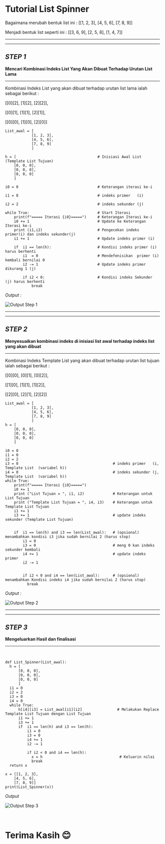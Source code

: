 # Tutorial List Spinner
Bagaimana merubah bentuk list ini : [[1, 2, 3], [4, 5, 6], [7, 8, 9]]

Menjadi bentuk list seperti ini : [[3, 6, 9], [2, 5, 8], [1, 4, 7]]

<hr>
<hr>

## *__STEP 1__*
__Mencari Kombinasi Indeks List Yang Akan Dibuat Terhadap Urutan List Lama__
<hr>



Kombinasi Indeks List yang akan dibuat terhadap urutan list lama ialah sebagai berikut :

[[0][2], [1][2], [2][2]], 

[[0][1], [1][1], [2][1]], 

[[0][0], [1][0], [2][0]]

```
List_awal = [
            [1, 2, 3], 
            [4, 5, 6], 
            [7, 8, 9]
            ]

h = [                                     # Inisiasi Awal List (Template List Tujuan)
    [0, 0, 0], 
    [0, 0, 0], 
    [0, 0, 0]
    ]

i0 = 0                                    # Keterangan iterasi ke-i

i1 = 0                                    # indeks primer   (i)

i2 = 2                                    # indeks sekunder (j)

while True:                               # Start Iterasi
    print(f"===== Iterasi {i0}=====")     # Keterangan Iterasi ke-i
    i0 += 1                               # Update ke Keterangan Iterasi ke-i
    print (i1,i2)                         # Pengecekan indeks primer(i) dan indeks sekunder(j)
    i1 += 1                               # Update indeks primer (i)

    if  i1 == len(h):                     # Kondisi indeks primer (i) harus berhenti
        i1  = 0                           # Mendefenisikan  primer (i) kembali bernilai 0
        i2 -= 1                           # Update indeks primer dikurang 1 (j)

        if i2 < 0:                        # Kondisi indeks Sekunder (j) harus berhenti
            break
```
_Output :_

![Output Step 1](https://user-images.githubusercontent.com/74448921/103364618-34517d80-4af9-11eb-9b65-39913e220f31.jpg)

<hr>
<hr>

## *__STEP 2__*
__Menyesuaikan kombinasi indeks di inisiasi list awal terhadap indeks list yang akan dibuat__


<hr>


Kombinasi Indeks Template List yang akan dibuat terhadap urutan list tujuan ialah sebagai berikut :

[[0][0], [0][1], [0][2]], 

[[1][0], [1][1], [1][2]], 

[[2][0], [2][1], [2][2]]
```
List_awal = [
            [1, 2, 3], 
            [4, 5, 6], 
            [7, 8, 9]
            ]
h = [
    [0, 0, 0], 
    [0, 0, 0], 
    [0, 0, 0]
    ]

i0 = 0
i1 = 0                              
i2 = 2                              
i3 = 0                                           # indeks primer   (i, Template List  (variabel h))
i4 = 0                                           # indeks sekunder (j, Template List  (variabel h))
while True: 
    print(f"===== Iterasi {i0}=====")  
    i0 += 1                      
    print ("List Tujuan = ", i1, i2)             # Keterangan untuk List Tujuan  
    print ("Template List Tujuan = ", i4, i3)    # Keterangan untuk Template List Tujuan
    i1 += 1                               
    i3 += 1                                      # update indeks sekunder (Template List Tujuan)


    if  i1 == len(h) and i3 == len(List_awal):   # (opsional) menambahkan kondisi i3 jika sudah bernilai 2 (harus stop)        
        i1 = 0 
        i3 = 0                                   # meng 0 kan indeks sekunder kembali           
        i4 += 1                                  # update indeks primer 
        i2 -= 1                                       


        if i2 < 0 and i4 == len(List_awal):      # (opsional) menambahkan Kondisi indeks i4 jika sudah bernilai 2 (harus stop)                           
          break    
```         

_Output :_

![Output Step 2](https://user-images.githubusercontent.com/74448921/103367717-cc9f3080-4b00-11eb-88ac-adc4b702db52.jpg)

<hr>
<hr>

## *__STEP 3__*
__Mengeluarkan Hasil dan finalisasi__

<hr>

<br>

```
def List_Spinner(List_awal):
  h = [
      [0, 0, 0], 
      [0, 0, 0], 
      [0, 0, 0]
      ]
  i1 = 0                              
  i2 = 2                              
  i3 = 0    
  i4 = 0    
  while True:                      
      h[i4][i3] = List_awal[i1][i2]                # Melakukan Replace Template List Tujuan dengan List Tujuan
      i1 += 1                               
      i3 += 1 
      if  i1 == len(h) and i3 == len(h):           
          i1 = 0 
          i3 = 0                                      
          i4 += 1                           
          i2 -= 1                                       

          if i2 < 0 and i4 == len(h):                                 
            x = h                                   # Keluarin nilai
            break                                     
  return x

x = [[1, 2, 3], 
    [4, 5, 6], 
    [7, 8, 9]]
print(List_Spinner(x))
```
_Output_

![Output Step 3](https://user-images.githubusercontent.com/74448921/103368494-9bbffb00-4b02-11eb-8500-4c9f6b769733.jpg)

<br>

# Terima Kasih 😊
